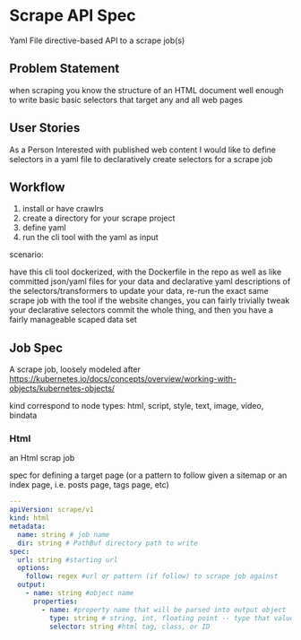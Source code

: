 # Scrape API Spec

Yaml File directive-based API to a scrape job(s)

## Problem Statement

when scraping you know the structure of an HTML document well enough to write basic basic selectors that target any and all web pages

## User Stories

As a Person Interested with published web content I would like to define selectors in a yaml file to declaratively create selectors for a scrape job

## Workflow

1. install or have crawlrs
2. create a directory for your scrape project
3. define yaml
4. run the cli tool with the yaml as input

scenario:

have this cli tool dockerized, with the Dockerfile in the repo as well as like committed json/yaml files for your data and declarative yaml descriptions of the selectors/transformers
to update your data, re-run the exact same scrape job with the tool
if the website changes, you can fairly trivially tweak your declarative selectors
commit the whole thing, and then you have a fairly manageable scaped data set

## Job Spec

A scrape job, loosely modeled after https://kubernetes.io/docs/concepts/overview/working-with-objects/kubernetes-objects/

kind correspond to node types: html, script, style, text, image, video, bindata

### Html

an Html scrap job

spec for defining a target page (or a pattern to follow given a sitemap or an index page, i.e. posts page, tags page, etc)

```yaml
---
apiVersion: scrape/v1
kind: html
metadata:
  name: string # job name
  dir: string # PathBuf directory path to write
spec:
  url: string #starting url
  options:
    follow: regex #url or pattern (if follow) to scrape job against
  output:
    - name: string #object name
      properties:
        - name: #property name that will be parsed into output object
          type: string # string, int, floating point -- type that value should be treated as
          selector: string #html tag, class, or ID
```
